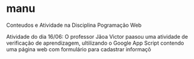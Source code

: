 # manu

Conteudos e Atividade na Disciplina Pogramação Web 

Atividade do dia 16/06: O professor Jãoa Victor paasou uma atividade de verificação de aprendizagem, ultilizando o Google App Script contendo uma página web com formulário para cadastrar informaçõ
